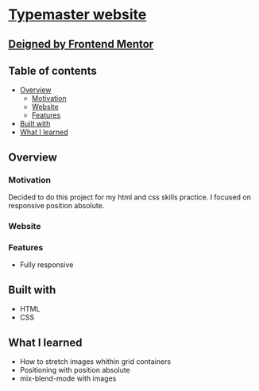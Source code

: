 # [Typemaster website]()

## [Deigned by Frontend Mentor](https://www.frontendmentor.io/challenges/typemaster-prelaunch-landing-page-J6-Yj5J-X)

## Table of contents

- [Overview](#overview)
  - [Motivation](#motivation)
  - [Website](#website)
  - [Features](#features)
- [Built with](#built-with)
- [What I learned](#what-i-learned)

## Overview

### Motivation

Decided to do this project for my html and css skills practice. I focused on responsive position absolute.

### Website

### Features

- Fully responsive

## Built with

- HTML
- CSS

## What I learned

- How to stretch images whithin grid containers
- Positioning with position absolute
- mix-blend-mode with images
